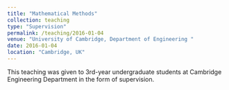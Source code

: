 ```yaml
---
title: "Mathematical Methods"
collection: teaching
type: "Supervision"
permalink: /teaching/2016-01-04
venue: "University of Cambridge, Department of Engineering "
date: 2016-01-04
location: "Cambridge, UK"
---
```


This teaching was given to 3rd-year undergraduate students at Cambridge Engineering Department in the form of supervision.

